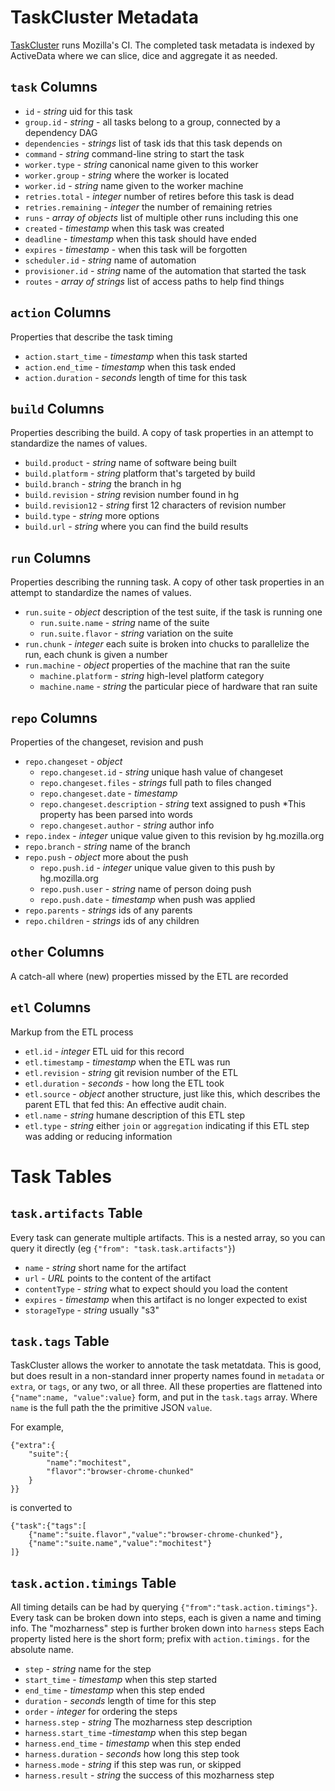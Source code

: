
# TaskCluster Metadata

[TaskCluster](https://docs.taskcluster.net/) runs Mozilla's CI.  The completed task metadata is indexed by ActiveData where we can slice, dice and aggregate it as needed.


## `task` Columns

* `id` - *string* uid for this task
* `group.id` - *string* - all tasks belong to a group, connected by a dependency DAG
* `dependencies` - *strings* list of task ids that this task depends on
* `command` - *string* command-line string to start the task
* `worker.type` - *string* canonical name given to this worker
* `worker.group` - *string* where the worker is located
* `worker.id` - *string* name given to the worker machine
* `retries.total` - *integer* number of retires before this task is dead
* `retries.remaining` - *integer* the number of remaining retries
* `runs` - *array of objects* list of multiple other runs including this one
* `created` - *timestamp* when this task was created 
* `deadline` - *timestamp* when this task should have ended
* `expires` - *timestamp* - when this task will be forgotten
* `scheduler.id` - *string* name of automation 
* `provisioner.id` - *string* name of the automation that started the task
* `routes` - *array of strings* list of access paths to help find things 


## `action` Columns

Properties that describe the task timing

* `action.start_time` - *timestamp* when this task started
* `action.end_time` - *timestamp* when this task ended
* `action.duration` - *seconds* length of time for this task
## `build` Columns

Properties describing the build.  A copy of task properties in an attempt to standardize the names of values.

* `build.product` - *string* name of software being built
* `build.platform` - *string* platform that's targeted by build
* `build.branch` - *string* the branch in hg
* `build.revision` - *string* revision number found in hg
* `build.revision12` - *string* first 12 characters of revision number
* `build.type` - *string* more options
* `build.url` - *string* where you can find the build results

## `run` Columns

Properties describing the running task. A copy of other task properties in an attempt to standardize the names of values.  

* `run.suite` - *object* description of the test suite, if the task is running one
    * `run.suite.name` - *string* name of the suite
    * `run.suite.flavor` - *string* variation on the suite
* `run.chunk` - *integer* each suite is broken into chucks to parallelize the run, each chunk is given a number
* `run.machine` - *object* properties of the machine that ran the suite
    * `machine.platform` - *string* high-level platform category
    * `machine.name` - *string* the particular piece of hardware that ran suite

## `repo` Columns

Properties of the changeset, revision and push

* `repo.changeset` - *object*
    * `repo.changeset.id` - *string* unique hash value of changeset
    * `repo.changeset.files` - *strings* full path to files changed
    * `repo.changeset.date` - *timestamp*
    * `repo.changeset.description` - *string* text assigned to push *This property has been parsed into words
    * `repo.changeset.author` - *string* author info
* `repo.index` - *integer* unique value given to this revision by hg.mozilla.org
* `repo.branch` - *string* name of the branch
* `repo.push` - *object* more about the push
    * `repo.push.id` - *integer* unique value given to this push by hg.mozilla.org
    * `repo.push.user` - *string* name of person doing push
    * `repo.push.date` - *timestamp* when push was applied
* `repo.parents` - *strings* ids of any parents
* `repo.children` - *strings* ids of any children


## `other` Columns

A catch-all where (new) properties missed by the ETL are recorded

## `etl` Columns

Markup from the ETL process

* `etl.id` - *integer* ETL uid for this record
* `etl.timestamp` - *timestamp* when the ETL was run
* `etl.revision` - *string* git revision number of the ETL
* `etl.duration` - *seconds* - how long the ETL took
* `etl.source` - *object* another structure, just like this, which describes the parent ETL that fed this: An effective audit chain.
* `etl.name` - *string* humane description of this ETL step
* `etl.type` - *string* either `join` or `aggregation` indicating if this ETL step was adding or reducing information

# Task Tables

## `task.artifacts` Table

Every task can generate multiple artifacts.  This is a nested array, so you can query it directly (eg `{"from": "task.task.artifacts"}`)

* `name` - *string* short name for the artifact
* `url` - *URL* points to the content of the artifact
* `contentType` - *string* what to expect should you load the content
* `expires` - *timestamp* when this artifact is no longer expected to exist
* `storageType` - *string* usually "s3"

## `task.tags` Table

TaskCluster allows the worker to annotate the task metatdata. This is good, but does result in a non-standard inner property names found in `metadata` or `extra`, or `tags`, or any two, or all three.  All these properties are flattened into `{"name":name, "value":value}` form, and put in the `task.tags` array.  Where `name` is the full path the the primitive JSON `value`.

For example, 
    
    {"extra":{
        "suite":{
            "name":"mochitest", 
            "flavor":"browser-chrome-chunked"
        }
    }}

is converted to 

    {"task":{"tags":[
        {"name":"suite.flavor","value":"browser-chrome-chunked"},
        {"name":"suite.name","value":"mochitest"}
    ]}
                    

## `task.action.timings` Table

All timing details can be had by querying `{"from":"task.action.timings"}`. Every task can be broken down into steps, each is given a name and timing info. The "mozharness" step is further broken down into `harness` steps   Each property listed here is the short form; prefix with `action.timings.` for the absolute name.

* `step` - *string* name for the step
* `start_time` - *timestamp* when this step started
* `end_time` - *timestamp* when this step ended
* `duration` - *seconds* length of time for this step
* `order` - *integer* for ordering the steps
* `harness.step` - *string* The mozharness step description
* `harness.start_time` -*timestamp* when this step began
* `harness.end_time` - *timestamp* when this step ended
* `harness.duration` - *seconds* how long this step took
* `harness.mode` - *string* if this step was run, or skipped
* `harness.result` - *string* the success of this mozharness step

